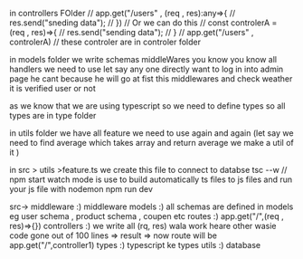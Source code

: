 in controllers FOlder 
// app.get("/users" , (req , res):any=>{
// res.send("sneding data");
// })
// Or we can do this 
// const controlerA = (req , res)=>{
//     res.send("sending data");
// }
// app.get("/users" , controlerA)
//  these controler are in controler folder 


in models folder we write schemas 
 middleWares  you know you know 
 all handlers we need to use let say any one directly want to log in into admin page he cant because he will go at fist this middlewares and check weather it is verified user or not 

 as we know that we are using typescript 
 so we need to define types so all types are in type folder 

 in utils folder we have 
 all feature  we need to use again and again (let say we need to find average which takes array and return average we make a util of it )


 in src > utils >feature.ts  we create this file to connect to databse 
 tsc --w  // npm start watch mode is use to build automatically ts files to js files 
 and run your js file with nodemon  npm run dev 

src-> 
 middleware :) middleware 
 models :) all schemas are defined in models eg user schema , product schema , coupen etc
 routes :) app.get("/",(req , res)=>{})
 controllers :) we write all (rq, res) wala work heare other wasie code gone out of 100 lines => result => now route will be app.get("/",controller1)
 types :) typescript ke types 
 utils :) database